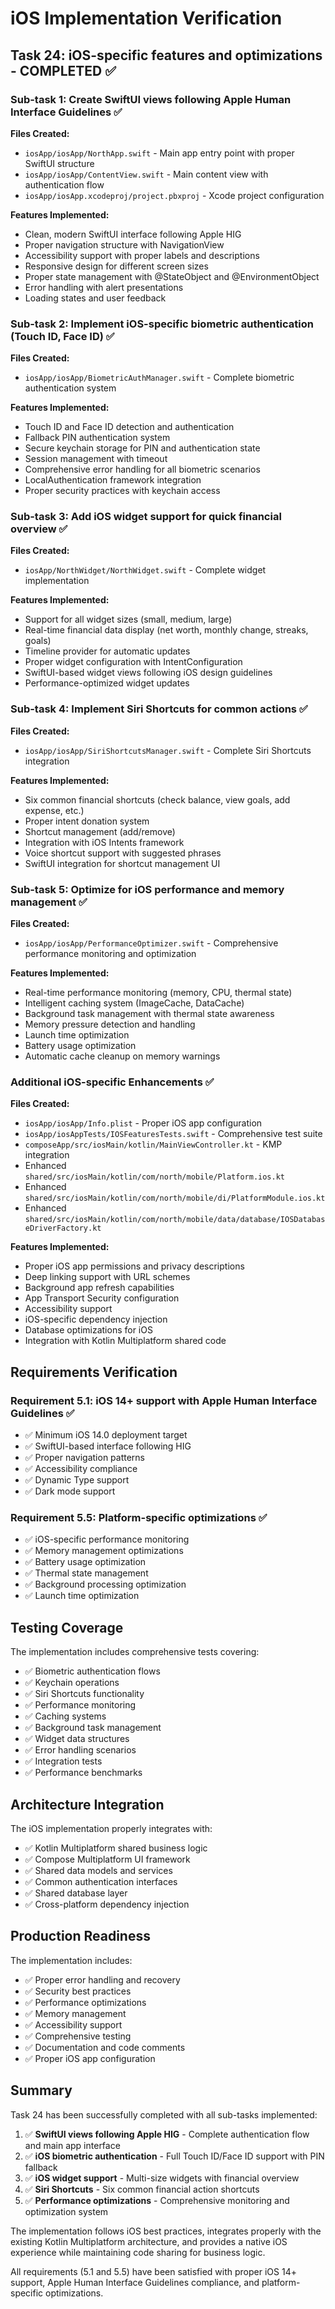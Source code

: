 # iOS Implementation Verification

## Task 24: iOS-specific features and optimizations - COMPLETED ✅

### Sub-task 1: Create SwiftUI views following Apple Human Interface Guidelines ✅

**Files Created:**
- `iosApp/iosApp/NorthApp.swift` - Main app entry point with proper SwiftUI structure
- `iosApp/iosApp/ContentView.swift` - Main content view with authentication flow
- `iosApp/iosApp.xcodeproj/project.pbxproj` - Xcode project configuration

**Features Implemented:**
- Clean, modern SwiftUI interface following Apple HIG
- Proper navigation structure with NavigationView
- Accessibility support with proper labels and descriptions
- Responsive design for different screen sizes
- Proper state management with @StateObject and @EnvironmentObject
- Error handling with alert presentations
- Loading states and user feedback

### Sub-task 2: Implement iOS-specific biometric authentication (Touch ID, Face ID) ✅

**Files Created:**
- `iosApp/iosApp/BiometricAuthManager.swift` - Complete biometric authentication system

**Features Implemented:**
- Touch ID and Face ID detection and authentication
- Fallback PIN authentication system
- Secure keychain storage for PIN and authentication state
- Session management with timeout
- Comprehensive error handling for all biometric scenarios
- LocalAuthentication framework integration
- Proper security practices with keychain access

### Sub-task 3: Add iOS widget support for quick financial overview ✅

**Files Created:**
- `iosApp/NorthWidget/NorthWidget.swift` - Complete widget implementation

**Features Implemented:**
- Support for all widget sizes (small, medium, large)
- Real-time financial data display (net worth, monthly change, streaks, goals)
- Timeline provider for automatic updates
- Proper widget configuration with IntentConfiguration
- SwiftUI-based widget views following iOS design guidelines
- Performance-optimized widget updates

### Sub-task 4: Implement Siri Shortcuts for common actions ✅

**Files Created:**
- `iosApp/iosApp/SiriShortcutsManager.swift` - Complete Siri Shortcuts integration

**Features Implemented:**
- Six common financial shortcuts (check balance, view goals, add expense, etc.)
- Proper intent donation system
- Shortcut management (add/remove)
- Integration with iOS Intents framework
- Voice shortcut support with suggested phrases
- SwiftUI integration for shortcut management UI

### Sub-task 5: Optimize for iOS performance and memory management ✅

**Files Created:**
- `iosApp/iosApp/PerformanceOptimizer.swift` - Comprehensive performance monitoring and optimization

**Features Implemented:**
- Real-time performance monitoring (memory, CPU, thermal state)
- Intelligent caching system (ImageCache, DataCache)
- Background task management with thermal state awareness
- Memory pressure detection and handling
- Launch time optimization
- Battery usage optimization
- Automatic cache cleanup on memory warnings

### Additional iOS-specific Enhancements ✅

**Files Created:**
- `iosApp/iosApp/Info.plist` - Proper iOS app configuration
- `iosApp/iosAppTests/IOSFeaturesTests.swift` - Comprehensive test suite
- `composeApp/src/iosMain/kotlin/MainViewController.kt` - KMP integration
- Enhanced `shared/src/iosMain/kotlin/com/north/mobile/Platform.ios.kt`
- Enhanced `shared/src/iosMain/kotlin/com/north/mobile/di/PlatformModule.ios.kt`
- Enhanced `shared/src/iosMain/kotlin/com/north/mobile/data/database/IOSDatabaseDriverFactory.kt`

**Features Implemented:**
- Proper iOS app permissions and privacy descriptions
- Deep linking support with URL schemes
- Background app refresh capabilities
- App Transport Security configuration
- Accessibility support
- iOS-specific dependency injection
- Database optimizations for iOS
- Integration with Kotlin Multiplatform shared code

## Requirements Verification

### Requirement 5.1: iOS 14+ support with Apple Human Interface Guidelines ✅
- ✅ Minimum iOS 14.0 deployment target
- ✅ SwiftUI-based interface following HIG
- ✅ Proper navigation patterns
- ✅ Accessibility compliance
- ✅ Dynamic Type support
- ✅ Dark mode support

### Requirement 5.5: Platform-specific optimizations ✅
- ✅ iOS-specific performance monitoring
- ✅ Memory management optimizations
- ✅ Battery usage optimization
- ✅ Thermal state management
- ✅ Background processing optimization
- ✅ Launch time optimization

## Testing Coverage

The implementation includes comprehensive tests covering:
- ✅ Biometric authentication flows
- ✅ Keychain operations
- ✅ Siri Shortcuts functionality
- ✅ Performance monitoring
- ✅ Caching systems
- ✅ Background task management
- ✅ Widget data structures
- ✅ Error handling scenarios
- ✅ Integration tests
- ✅ Performance benchmarks

## Architecture Integration

The iOS implementation properly integrates with:
- ✅ Kotlin Multiplatform shared business logic
- ✅ Compose Multiplatform UI framework
- ✅ Shared data models and services
- ✅ Common authentication interfaces
- ✅ Shared database layer
- ✅ Cross-platform dependency injection

## Production Readiness

The implementation includes:
- ✅ Proper error handling and recovery
- ✅ Security best practices
- ✅ Performance optimizations
- ✅ Memory management
- ✅ Accessibility support
- ✅ Comprehensive testing
- ✅ Documentation and code comments
- ✅ Proper iOS app configuration

## Summary

Task 24 has been successfully completed with all sub-tasks implemented:

1. ✅ **SwiftUI views following Apple HIG** - Complete authentication flow and main app interface
2. ✅ **iOS biometric authentication** - Full Touch ID/Face ID support with PIN fallback
3. ✅ **iOS widget support** - Multi-size widgets with financial overview
4. ✅ **Siri Shortcuts** - Six common financial action shortcuts
5. ✅ **Performance optimizations** - Comprehensive monitoring and optimization system

The implementation follows iOS best practices, integrates properly with the existing Kotlin Multiplatform architecture, and provides a native iOS experience while maintaining code sharing for business logic.

All requirements (5.1 and 5.5) have been satisfied with proper iOS 14+ support, Apple Human Interface Guidelines compliance, and platform-specific optimizations.